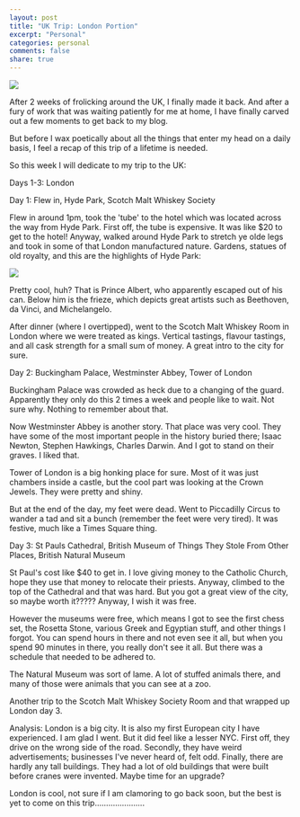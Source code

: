 ```yaml
---
layout: post
title: "UK Trip: London Portion"
excerpt: "Personal"
categories: personal
comments: false
share: true
---
```



![](https://cdn.londonandpartners.com/visit/generic/objects/91169-640x360-101-image-640.jpg)




After 2 weeks of frolicking around the UK, I finally made it back. And after a fury of work that was waiting patiently for me at home, I have finally carved out a few moments to get back to my blog.




But before I wax poetically about all the things that enter my head on a daily basis, I feel a recap of this trip of a lifetime is needed.

So this week I will dedicate to my trip to the UK:




Days 1-3: London 

Day 1: Flew in, Hyde Park, Scotch Malt Whiskey Society

Flew in around 1pm, took the 'tube' to the hotel which was located across the way from Hyde Park. First off, the tube is expensive. It was like $20 to get to the hotel! Anyway, walked around Hyde Park to stretch ye olde legs and took in some of that London manufactured nature. Gardens, statues of old royalty, and this are the highlights of Hyde Park:


![](http://4.bp.blogspot.com/-Yr_l5o6RC3U/UYYoq1vleXI/AAAAAAAABio/KJHSTkllQdQ/s1600/albert_memorial.jpg)


Pretty cool, huh? That is Prince Albert, who apparently escaped out of his can. Below him is the frieze, which depicts great artists such as Beethoven, da Vinci, and Michelangelo.


After dinner (where I overtipped), went to the Scotch Malt Whiskey Room in London where we were treated as kings. Vertical tastings, flavour tastings, and all cask strength for a small sum of money. A great intro to the city for sure.




Day 2: Buckingham Palace, Westminster Abbey, Tower of London


Buckingham Palace was crowded as heck due to a changing of the guard. Apparently they only do this 2 times a week and people like to wait. Not sure why. Nothing to remember about that.

Now Westminster Abbey is another story. That place was very cool. They have some of the most important people in the history buried there; Isaac Newton, Stephen Hawkings, Charles Darwin. And I got to stand on their graves. I liked that.


Tower of London is a big honking place for sure. Most of it was just chambers inside a castle, but the cool part was looking at the Crown Jewels. They were pretty and shiny.

But at the end of the day, my feet were dead. Went to Piccadilly Circus to wander a tad and sit a bunch (remember the feet were very tired). It was festive, much like a Times Square thing.


Day 3: St Pauls Cathedral, British Museum of Things They Stole From Other Places, British Natural Museum

St Paul's cost like $40 to get in. I love giving money to the Catholic Church, hope they use that money to relocate their priests. Anyway, climbed to the top of the Cathedral and that was hard. But you got a great view of the city, so maybe worth it????? Anyway, I wish it was free.


However the museums were free, which means I got to see the first chess set, the Rosetta Stone, various Greek and Egyptian stuff, and other things I forgot. You can spend hours in there and not even see it all, but when you spend 90 minutes in there, you really don't see it all. But there was a schedule that needed to be adhered to.

The Natural Museum was sort of lame. A lot of stuffed animals there, and many of those were animals that you can see at a zoo. 


Another trip to the Scotch Malt Whiskey Society Room and that wrapped up London day 3. 


Analysis: London is a big city. It is also my first European city I have experienced. I am glad I went. But it did feel like a lesser NYC. First off, they drive on the wrong side of the road. Secondly, they have weird advertisements; businesses I've never heard of, felt odd. Finally, there are hardly any tall buildings. They had a lot of old buildings that were built before cranes were invented. Maybe time for an upgrade?

London is cool, not sure if I am clamoring to go back soon, but the best is yet to come on this trip......................


